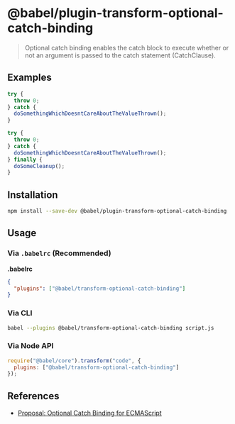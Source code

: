 # @babel/plugin-transform-optional-catch-binding

> Optional catch binding enables the catch block to execute whether or not an argument is passed to the catch statement (CatchClause).


## Examples

```js
try {
  throw 0;
} catch {
  doSomethingWhichDoesntCareAboutTheValueThrown();
}
```

```js
try {
  throw 0;
} catch {
  doSomethingWhichDoesntCareAboutTheValueThrown();
} finally {
  doSomeCleanup();
}
```


## Installation

```sh
npm install --save-dev @babel/plugin-transform-optional-catch-binding
```

## Usage

### Via `.babelrc` (Recommended)

**.babelrc**

```json
{
  "plugins": ["@babel/transform-optional-catch-binding"]
}
```

### Via CLI

```sh
babel --plugins @babel/transform-optional-catch-binding script.js
```

### Via Node API

```javascript
require("@babel/core").transform("code", {
  plugins: ["@babel/transform-optional-catch-binding"]
});
```

## References
- [Proposal: Optional Catch Binding for ECMAScript](https://github.com/babel/proposals/issues/7)
